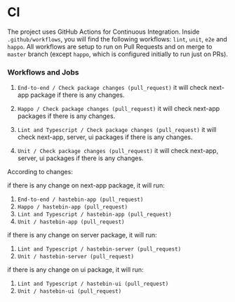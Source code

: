 # CI

The project uses GitHub Actions for Continuous Integration. Inside `.github/workflows`, you will find the following workflows: `lint`, `unit`, `e2e` and `happo`. All workflows are setup to run on Pull Requests and on merge to `master` branch (except `happo`, which is configured initially to run just on PRs).

### Workflows and Jobs

1. `End-to-end / Check package changes (pull_request)`
it will check next-app package if there is any changes.

2. `Happo / Check package changes (pull_request)`
it will check next-app packages if there is any changes.

3. `Lint and Typescript / Check package changes (pull_request)`
it will check next-app, server, ui packages if there is any changes.

4. `Unit / Check package changes (pull_request)`
it will check next-app, server, ui packages if there is any changes.

According to changes:

if there is any change on next-app package, it will run:

1. `End-to-end / hastebin-app (pull_request)`
2. `Happo / hastebin-app (pull_request)`
3. `Lint and Typescript / hastebin-app (pull_request)`
4. `Unit / hastebin-app (pull_request)`

if there is any change on server package, it will run:
1. `Lint and Typescript / hastebin-server (pull_request)`
2. `Unit / hastebin-server (pull_request)`

if there is any change on ui package, it will run:
1. `Lint and Typescript / hastebin-ui (pull_request)`
2. `Unit / hastebin-ui (pull_request)`

